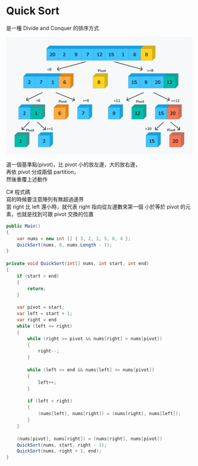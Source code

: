 # Quick Sort

是一種 Divide and Conquer 的排序方式

![quick sort](./imgs/quicksort.png)

選一個基準點(pivot)，比 pivot 小的放左邊，大的放右邊，  
再依 pivot 分成兩個 partition，  
然後重覆上述動作


C# 程式碼  
寫的時候要注意陣列有無超過邊界  
當 right 比 left 還小時，就代表 right 指向從左邊數來第一個 小於等於 pivot 的元素，也就是找到可跟 pivot 交換的位置
```csharp
public Main()
{
    var nums = new int [] { 3, 2, 1, 5, 6, 4 };
    QuickSort(nums, 0, nums.Length - 1);
}

private void QuickSort(int[] nums, int start, int end)
{
    if (start > end)
    {
        return;
    }
                
    var pivot = start;
    var left = start + 1;
    var right = end
    while (left <= right)
    {
        while (right >= pivot && nums[right] > nums[pivot])
        {
            right--;
        }
        
        while (left <= end && nums[left] <= nums[pivot])
        {
            left++;
        }
        
        if (left < right)
        {
            (nums[left], nums[right]) = (nums[right], nums[left]);
        }
    }
                
    (nums[pivot], nums[right]) = (nums[right], nums[pivot])            
    QuickSort(nums, start, right - 1);
    QuickSort(nums, right + 1, end);
}
```
